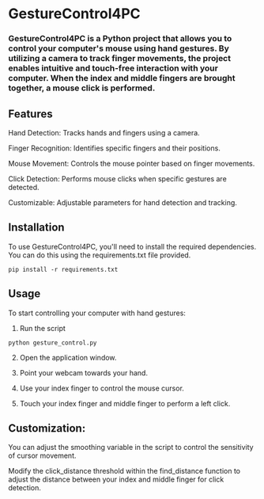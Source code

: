 # GestureControl4PC

### GestureControl4PC is a Python project that allows you to control your computer's mouse using hand gestures. By utilizing a camera to track finger movements, the project enables intuitive and touch-free interaction with your computer. When the index and middle fingers are brought together, a mouse click is performed.

## Features

Hand Detection: Tracks hands and fingers using a camera.

Finger Recognition: Identifies specific fingers and their positions.

Mouse Movement: Controls the mouse pointer based on finger movements.

Click Detection: Performs mouse clicks when specific gestures are detected.

Customizable: Adjustable parameters for hand detection and tracking.

## Installation
To use GestureControl4PC, you'll need to install the required dependencies. You can do this using the requirements.txt file provided.

```
pip install -r requirements.txt
```
## Usage
To start controlling your computer with hand gestures:

1. Run the script
```
python gesture_control.py
```
2. Open the application window.

3. Point your webcam towards your hand.

4. Use your index finger to control the mouse cursor.

5. Touch your index finger and middle finger to perform a left click.

## Customization:
You can adjust the smoothing variable in the script to control the sensitivity of cursor movement.

Modify the click_distance threshold within the find_distance function to adjust the distance between your index and middle finger for click detection.
